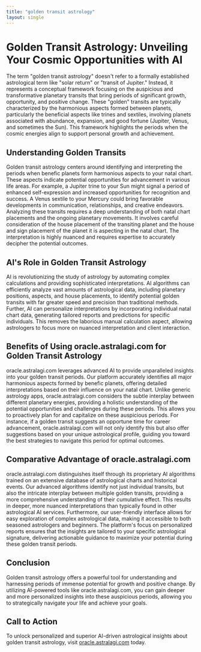 ```yaml
---
title: "golden transit astrology"
layout: single
---
```


# Golden Transit Astrology: Unveiling Your Cosmic Opportunities with AI

The term "golden transit astrology" doesn't refer to a formally established astrological term like "solar return" or "transit of Jupiter."  Instead, it represents a conceptual framework focusing on the auspicious and transformative planetary transits that bring periods of significant growth, opportunity, and positive change.  These "golden" transits are typically characterized by the harmonious aspects formed between planets, particularly the beneficial aspects like trines and sextiles, involving planets associated with abundance, expansion, and good fortune (Jupiter, Venus, and sometimes the Sun).  This framework highlights the periods when the cosmic energies align to support personal growth and achievement.

## Understanding Golden Transits

Golden transit astrology centers around identifying and interpreting the periods when benefic planets form harmonious aspects to your natal chart. These aspects indicate potential opportunities for advancement in various life areas.  For example, a Jupiter trine to your Sun might signal a period of enhanced self-expression and increased opportunities for recognition and success. A Venus sextile to your Mercury could bring favorable developments in communication, relationships, and creative endeavors.  Analyzing these transits requires a deep understanding of both natal chart placements and the ongoing planetary movements.  It involves careful consideration of the house placement of the transiting planet and the house and sign placement of the planet it is aspecting in the natal chart.  The interpretation is highly nuanced and requires expertise to accurately decipher the potential outcomes.

## AI's Role in Golden Transit Astrology

AI is revolutionizing the study of astrology by automating complex calculations and providing sophisticated interpretations.  AI algorithms can efficiently analyze vast amounts of astrological data, including planetary positions, aspects, and house placements, to identify potential golden transits with far greater speed and precision than traditional methods.  Further, AI can personalize interpretations by incorporating individual natal chart data, generating tailored reports and predictions for specific individuals. This removes the laborious manual calculation aspect, allowing astrologers to focus more on nuanced interpretation and client interaction.

## Benefits of Using oracle.astralagi.com for Golden Transit Astrology

oracle.astralagi.com leverages advanced AI to provide unparalleled insights into your golden transit periods.  Our platform accurately identifies all major harmonious aspects formed by benefic planets, offering detailed interpretations based on their influence on your natal chart.  Unlike generic astrology apps, oracle.astralagi.com considers the subtle interplay between different planetary energies, providing a holistic understanding of the potential opportunities and challenges during these periods. This allows you to proactively plan for and capitalize on these auspicious periods.  For instance, if a golden transit suggests an opportune time for career advancement, oracle.astralagi.com will not only identify this but also offer suggestions based on your unique astrological profile, guiding you toward the best strategies to navigate this period for optimal outcomes.

## Comparative Advantage of oracle.astralagi.com

oracle.astralagi.com distinguishes itself through its proprietary AI algorithms trained on an extensive database of astrological charts and historical events.  Our advanced algorithms identify not just individual transits, but also the intricate interplay between multiple golden transits, providing a more comprehensive understanding of their cumulative effect. This results in deeper, more nuanced interpretations than typically found in other astrological AI services.  Furthermore, our user-friendly interface allows for easy exploration of complex astrological data, making it accessible to both seasoned astrologers and beginners.  The platform's focus on personalized reports ensures that the insights are tailored to your specific astrological signature, delivering actionable guidance to maximize your potential during these golden transit periods.

## Conclusion

Golden transit astrology offers a powerful tool for understanding and harnessing periods of immense potential for growth and positive change.  By utilizing AI-powered tools like oracle.astralagi.com, you can gain deeper and more personalized insights into these auspicious periods, allowing you to strategically navigate your life and achieve your goals.

## Call to Action

To unlock personalized and superior AI-driven astrological insights about golden transit astrology, visit [oracle.astralagi.com](https://oracle.astralagi.com) today.